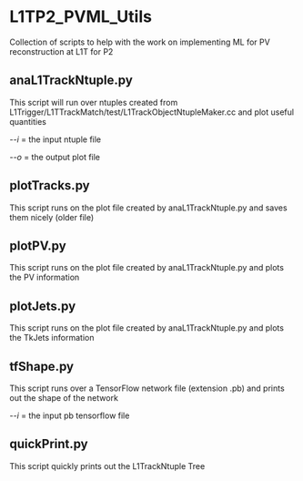 # L1TP2_PVML_Utils
Collection of scripts to help with the work on implementing ML for PV reconstruction at L1T for P2

## anaL1TrackNtuple.py
This script will run over ntuples created from L1Trigger/L1TTrackMatch/test/L1TrackObjectNtupleMaker.cc and plot useful quantities

*--i* = the input ntuple file

*--o* = the output plot file

## plotTracks.py
This script runs on the plot file created by anaL1TrackNtuple.py and saves them nicely (older file)

## plotPV.py
This script runs on the plot file created by anaL1TrackNtuple.py and plots the PV information

## plotJets.py
This script runs on the plot file created by anaL1TrackNtuple.py and plots the TkJets information

## tfShape.py
This script runs over a TensorFlow network file (extension .pb) and prints out the shape of the network

*--i* = the input pb tensorflow file
## quickPrint.py
This script quickly prints out the L1TrackNtuple Tree

